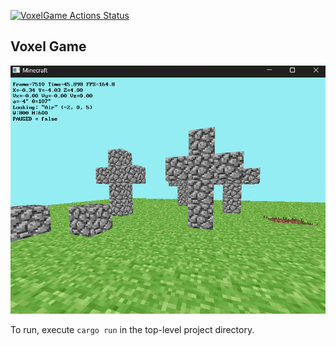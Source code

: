 [![VoxelGame Actions Status](https://github.com/ShadowElf37/VoxelGame/actions/workflows/rust.yml/badge.svg)](https://github.com/ShadowElf37/VoxelGame/actions)

## Voxel Game

![image didn't load](example.png "Not Minecraft")

To run, execute `cargo run` in the top-level project directory.
